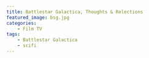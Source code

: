 ```yaml
---
title: Battlestar Galactica, Thoughts & Relections
featured_image: bsg.jpg
categories:
    - Film TV
tags:
    - Battlestar Galactica
    - scifi
---
```

